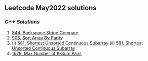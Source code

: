 ## Leetcode May2022 solutions

### <em> C++ Solutions </em>
1. [844. Backspace String Compare](/May2022/C%2B%2B/backspaceStrCmp.cpp) 
2. [905. Sort Array By Parity](/May2022/C%2B%2B/905.md)
3. (i) [581. Shortest Unsorted Continuous Subarray](/May2022/C%2B%2B/581.md) (ii) [581. Shortest Unsorted Continuous Subarray](/May2022/C%2B%2B/shortUnsortedContinuousSubarr.cpp)
4. [1679. Max Number of K-Sum Pairs](/May2022/C%2B%2B/1679.md)



